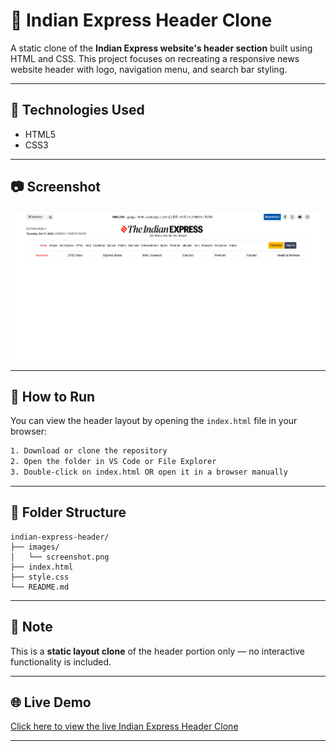 # 📰 Indian Express Header Clone

A static clone of the **Indian Express website's header section** built using HTML and CSS. This project focuses on recreating a responsive news website header with logo, navigation menu, and search bar styling.

---

## 🔧 Technologies Used

- HTML5
- CSS3

---

## 📷 Screenshot

![Indian Express Header Screenshot](images/screenshot.png)

---

## 🚀 How to Run

You can view the header layout by opening the `index.html` file in your browser:

```bash
1. Download or clone the repository
2. Open the folder in VS Code or File Explorer
3. Double-click on index.html OR open it in a browser manually
````

---

## 📁 Folder Structure

```
indian-express-header/
├── images/
│   └── screenshot.png
├── index.html
├── style.css
└── README.md
```

---

## 📌 Note

This is a **static layout clone** of the header portion only — no interactive functionality is included.

---

## 🌐 Live Demo

[Click here to view the live Indian Express Header Clone](https://Pavithra-Christy.github.io/indian-express-header/)

---

